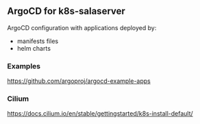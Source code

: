 ## ArgoCD for k8s-salaserver

ArgoCD configuration with applications deployed by:
- manifests files
- helm charts

### Examples
https://github.com/argoproj/argocd-example-apps

### Cilium
https://docs.cilium.io/en/stable/gettingstarted/k8s-install-default/
